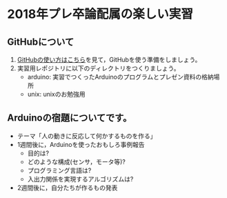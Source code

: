 # 2018年プレ卒論配属の楽しい実習

## GitHubについて

1. [GitHubの使い方はこちら](GitHub-Intro.md)を見て，GitHubを使う準備をしましょう。
2. 実習用レポジトリに以下のディレクトリをつくりましょう。
	- arduino: 実習でつくったArduinoのプログラムとプレゼン資料の格納場所
	- unix: unixのお勉強用



## Arduinoの宿題についてです。
- テーマ「人の動きに反応して何かするものを作る」
- 1週間後に，Arduinoを使ったおもしろ事例報告
   - 目的は?
   - どのような構成(センサ，モータ等)?
   - プログラミング言語は?
   - 入出力関係を実現するアルゴリズムは?
- 2週間後に，自分たちが作るもの発表

